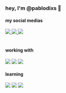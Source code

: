 ### hey, I'm @pablodixs 🖖

#### my social medias
<a href="https://www.linkedin.com/in/pablodixs/">
  <image src="https://img.shields.io/badge/LinkedIn-0077B5?style=for-the-badge&logo=linkedin&logoColor=white"/>
</a>

<a href="https://www.twitter.com/pablodixs/">
  <image src="https://img.shields.io/badge/Twitter-1DA1F2?style=for-the-badge&logo=twitter&logoColor=white"/>
</a>

<a href="https://www.behance.net/pablodixs/">
  <image src="https://img.shields.io/badge/Behance-0054F7?style=for-the-badge&logo=behance&logoColor=white"/>
</a>

#

#### working with
<image src="https://img.shields.io/badge/Figma-F24E1E?style=for-the-badge&logo=figma&logoColor=white"></image>
<image src="https://img.shields.io/badge/Adobe%20Photoshop-31A8FF?style=for-the-badge&logo=Adobe%20Photoshop&logoColor=black"></image>
<image src="https://img.shields.io/badge/Adobe%20Illustrator-FF9A00?style=for-the-badge&logo=adobe%20illustrator&logoColor=white"></image>
#### learning
<image src="https://img.shields.io/badge/Flutter-02569B?style=for-the-badge&logo=flutter&logoColor=white"></image>
<image src="https://img.shields.io/badge/React_Native-20232A?style=for-the-badge&logo=react&logoColor=61DAFB"></image>
<image src="https://img.shields.io/badge/JavaScript-F7DF1E?style=for-the-badge&logo=javascript&logoColor=black"></image>
